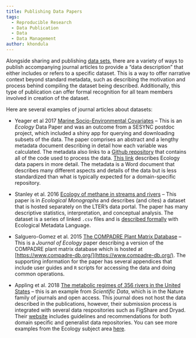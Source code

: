 ```yaml
---
title: Publishing Data Papers
tags:
  - Reproducible Research
  - Data Publication
  - Data
  - Data Management
author: khondula
---
```


Alongside sharing and publishing [data sets](https://cyberhelp.sesync.org/quickstart/sharing-data-products.html), there are a variety of ways to publish accompanying journal articles to provide a “data description” that either includes or refers to a specific dataset. This is a way to offer narrative context beyond standard metadata, such as describing the motivation and process behind compiling the dataset being described. Additionally, this type of publication can offer formal recognition for all team members involved in creation of the dataset. 

Here are several examples of journal articles about datasets:


* Yeager et al 2017 [Marine Socio-Environmental Covariates](https://esajournals.onlinelibrary.wiley.com/doi/full/10.1002/ecy.1884) – This is an *Ecology* Data Paper and was an outcome from a SESYNC postdoc project, which included a shiny app for querying and downloading subsets of the data. The paper comprises an abstract and a lengthy metadata document describing in detail how each variable was calculated. The metadata also links to a [Github repository](https://github.com/pmarchand1/msec) that contains all of the code used to process the data. [This link](https://esajournals.onlinelibrary.wiley.com/hub/journal/19399170/resources/data_paper_inst_ecy) describes Ecology data papers in more detail. The metadata is a Word document that describes many different aspects and details of the data but is less standardized than what is typically expected for a domain-specific repository.

* Stanley et al. 2016 [Ecology of methane in streams and rivers](https://esajournals.onlinelibrary.wiley.com/doi/full/10.1890/15-1027) – This paper is in *Ecological Monographs* and describes (and cites) a dataset that is hosted separately on the LTER’s data portal. The paper has many descriptive statistics, interpretation, and conceptual analysis. The dataset is a series of linked `.csv` files and is [described formally](https://portal.edirepository.org/nis/mapbrowse?packageid=knb-lter-ntl.321.5375842) with Ecological Metadata Language.

* Salguero-Gomez et al. 2015 [The COMPADRE Plant Matrix Database](https://besjournals.onlinelibrary.wiley.com/doi/10.1111/1365-2745.12334) – This is a *Journal* *of* *Ecology* paper describing a version of the COMPADRE plant matrix database which is hosted at [https://www.compadre-db.org/](https://www.compadre-db.org/). The supporting information for the paper has several appendices that include user guides and `R` scripts for accessing the data and doing common operations.

* Appling et al. 2018 [The metabolic regimes of 356 rivers in the United States](https://www.nature.com/articles/sdata2018292) – this is an example from *Scientific* *Data*, which is in the Nature family of journals and open access. This journal does not host the data described in the publications, however, their submission process is integrated with several data respositories such as FigShare and Dryad. Their [website](http://www.nature.com/sdata/policies/repositories#general) includes guidelines and recommendations for both domain specific and generalist data repositories. You can see more examples from the Ecology subject area [here](https://www.nature.com/search?subject=ecology&journal=sdata).
 
